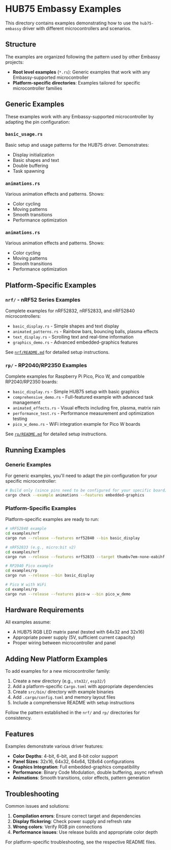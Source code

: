 # HUB75 Embassy Examples

This directory contains examples demonstrating how to use the `hub75-embassy` driver with different microcontrollers and scenarios.

## Structure

The examples are organized following the pattern used by other Embassy projects:

- **Root level examples** (`*.rs`): Generic examples that work with any Embassy-supported microcontroller
- **Platform-specific directories**: Examples tailored for specific microcontroller families

## Generic Examples

These examples work with any Embassy-supported microcontroller by adapting the pin configuration:

### `basic_usage.rs`
Basic setup and usage patterns for the HUB75 driver. Demonstrates:
- Display initialization
- Basic shapes and text
- Double buffering
- Task spawning

### `animations.rs`
Various animation effects and patterns. Shows:
- Color cycling
- Moving patterns
- Smooth transitions
- Performance optimization

### `animations.rs`
Various animation effects and patterns. Shows:
- Color cycling
- Moving patterns
- Smooth transitions
- Performance optimization

## Platform-Specific Examples

### `nrf/` - nRF52 Series Examples

Complete examples for nRF52832, nRF52833, and nRF52840 microcontrollers:

- `basic_display.rs` - Simple shapes and text display
- `animated_patterns.rs` - Rainbow bars, bouncing balls, plasma effects
- `text_display.rs` - Scrolling text and real-time information
- `graphics_demo.rs` - Advanced embedded-graphics features

See [`nrf/README.md`](nrf/README.md) for detailed setup instructions.

### `rp/` - RP2040/RP2350 Examples

Complete examples for Raspberry Pi Pico, Pico W, and compatible RP2040/RP2350 boards:

- `basic_display.rs` - Simple HUB75 setup with basic graphics
- `comprehensive_demo.rs` - Full-featured example with advanced task management
- `animated_effects.rs` - Visual effects including fire, plasma, matrix rain
- `performance_test.rs` - Performance measurement and optimization testing
- `pico_w_demo.rs` - WiFi integration example for Pico W boards

See [`rp/README.md`](rp/README.md) for detailed setup instructions.

## Running Examples

### Generic Examples

For generic examples, you'll need to adapt the pin configuration for your specific microcontroller:

```bash
# Build only (since pins need to be configured for your specific board)
cargo check --example animations --features embedded-graphics
```

### Platform-Specific Examples

Platform-specific examples are ready to run:

```bash
# nRF52840 example
cd examples/nrf
cargo run --release --features nrf52840 --bin basic_display

# nRF52833 (e.g., micro:bit v2)
cd examples/nrf  
cargo run --release --features nrf52833 --target thumbv7em-none-eabihf --bin basic_display

# RP2040 Pico example
cd examples/rp
cargo run --release --bin basic_display

# Pico W with WiFi
cd examples/rp
cargo run --release --features pico-w --bin pico_w_demo
```

## Hardware Requirements

All examples assume:
- A HUB75 RGB LED matrix panel (tested with 64x32 and 32x16)
- Appropriate power supply (5V, sufficient current capacity)
- Proper wiring between microcontroller and panel

## Adding New Platform Examples

To add examples for a new microcontroller family:

1. Create a new directory (e.g., `stm32/`, `esp32/`)
2. Add a platform-specific `Cargo.toml` with appropriate dependencies
3. Create `src/bin/` directory with example binaries
4. Add `.cargo/config.toml` and memory layout files
5. Include a comprehensive README with setup instructions

Follow the pattern established in the `nrf/` and `rp/` directories for consistency.

## Features

Examples demonstrate various driver features:

- **Color Depths**: 4-bit, 6-bit, and 8-bit color support
- **Panel Sizes**: 32x16, 64x32, 64x64, 128x64 configurations
- **Graphics Integration**: Full embedded-graphics compatibility
- **Performance**: Binary Code Modulation, double buffering, async refresh
- **Animations**: Smooth transitions, color effects, pattern generation

## Troubleshooting

Common issues and solutions:

1. **Compilation errors**: Ensure correct target and dependencies
2. **Display flickering**: Check power supply and refresh rate
3. **Wrong colors**: Verify RGB pin connections
4. **Performance issues**: Use release builds and appropriate color depth

For platform-specific troubleshooting, see the respective README files.
